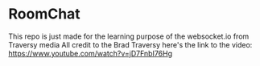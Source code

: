 # RoomChat
This repo is just made for the learning purpose of the websocket.io from Traversy media
All credit to the Brad Traversy here's the link to the video: https://www.youtube.com/watch?v=jD7FnbI76Hg
